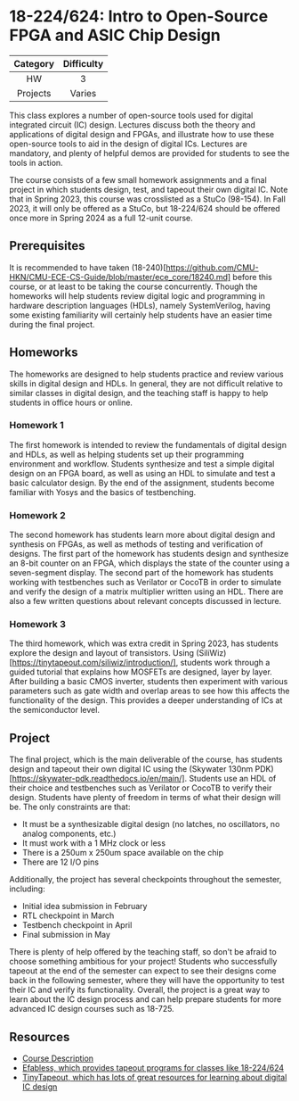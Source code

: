 # 18-224/624: Intro to Open-Source FPGA and ASIC Chip Design

| Category | Difficulty |
|:-:       | :-:        |
| HW       | 3          |
| Projects | Varies     |

This class explores a number of open-source tools used for digital integrated circuit (IC) design. Lectures discuss both the theory and applications of digital design and FPGAs, and illustrate how to use these open-source tools to aid in the design of digital ICs. Lectures are mandatory, and plenty of helpful demos are provided for students to see the tools in action.

The course consists of a few small homework assignments and a final project in which students design, test, and tapeout their own digital IC. Note that in Spring 2023, this course was crosslisted as a StuCo (98-154). In Fall 2023, it will only be offered as a StuCo, but 18-224/624 should be offered once more in Spring 2024 as a full 12-unit course.

## Prerequisites

It is recommended to have taken (18-240)[https://github.com/CMU-HKN/CMU-ECE-CS-Guide/blob/master/ece_core/18240.md] before this course, or at least to be taking the course concurrently. Though the homeworks will help students review digital logic and programming in hardware description languages (HDLs), namely SystemVerilog, having some existing familiarity will certainly help students have an easier time during the final project.

## Homeworks

The homeworks are designed to help students practice and review various skills in digital design and HDLs. In general, they are not difficult relative to similar classes in digital design, and the teaching staff is happy to help students in office hours or online.

### Homework 1

The first homework is intended to review the fundamentals of digital design and HDLs, as well as helping students set up their programming environment and workflow. Students synthesize and test a simple digital design on an FPGA board, as well as using an HDL to simulate and test a basic calculator design. By the end of the assignment, students become familiar with Yosys and the basics of testbenching.

### Homework 2

The second homework has students learn more about digital design and synthesis on FPGAs, as well as methods of testing and verification of designs. The first part of the homework has students design and synthesize an 8-bit counter on an FPGA, which displays the state of the counter using a seven-segment display. The second part of the homework has students working with testbenches such as Verilator or CocoTB in order to simulate and verify the design of a matrix multiplier written using an HDL. There are also a few written questions about relevant concepts discussed in lecture.

### Homework 3

The third homework, which was extra credit in Spring 2023, has students explore the design and layout of transistors. Using (SiliWiz)[https://tinytapeout.com/siliwiz/introduction/], students work through a guided tutorial that explains how MOSFETs are designed, layer by layer. After building a basic CMOS inverter, students then experiment with various parameters such as gate width and overlap areas to see how this affects the functionality of the design. This provides a deeper understanding of ICs at the semiconductor level.

## Project

The final project, which is the main deliverable of the course, has students design and tapeout their own digital IC using the (Skywater 130nm PDK)[https://skywater-pdk.readthedocs.io/en/main/]. Students use an HDL of their choice and testbenches such as Verilator or CocoTB to verify their design. Students have plenty of freedom in terms of what their design will be. The only constraints are that:

- It must be a synthesizable digital design (no latches, no oscillators, no analog components, etc.)
- It must work with a 1 MHz clock or less
- There is a 250um x 250um space available on the chip
- There are 12 I/O pins

Additionally, the project has several checkpoints throughout the semester, including:

- Initial idea submission in February
- RTL checkpoint in March
- Testbench checkpoint in April
- Final submission in May

There is plenty of help offered by the teaching staff, so don't be afraid to choose something ambitious for your project! Students who successfully tapeout at the end of the semester can expect to see their designs come back in the following semester, where they will have the opportunity to test their IC and verify its functionality. Overall, the project is a great way to learn about the IC design process and can help prepare students for more advanced IC design courses such as 18-725.

## Resources

- [Course Description](https://courses.ece.cmu.edu/18624)
- [Efabless, which provides tapeout programs for classes like 18-224/624](https://efabless.com/)
- [TinyTapeout, which has lots of great resources for learning about digital IC design](https://tinytapeout.com/)